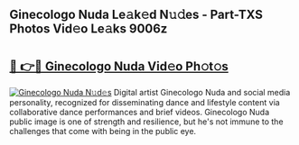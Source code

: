 ## Ginecologo Nuda Le𝚊k𝚎d N𝚞𝚍es - Part-TXS Photos Vid𝚎o Le𝚊ks 9006z

# <h2><a href="http://fbbqwa.evod.top/?m=Ginecologo+Nuda">🔗 👉🔴 Ginecologo Nuda Vid𝚎o Ph𝚘t𝚘s</a></h2>

[![Ginecologo Nuda N𝚞d𝚎s](https://i.imgur.com/8V9OHl7.gif)](http://fbbqwa.evod.top/?m=Ginecologo+Nuda)
Digital artist Ginecologo Nuda and social media personality, recognized for disseminating dance and lifestyle content via collaborative dance performances and brief videos. Ginecologo Nuda public image is one of strength and resilience, but he's not immune to the challenges that come with being in the public eye. 
